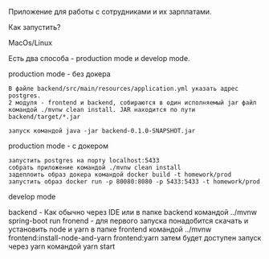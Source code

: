 Приложение для работы с сотрудниками и их зарплатами. 

Как запустить?

  MacOs/Linux

Есть два способа - production mode и develop mode.

 production mode - без докера

    В файле backend/src/main/resources/application.yml указать адрес postgres.
    2 модуля - frontend и backend, собираются в один исполняемый jar файл командой ./mvnw clean install. JAR находится по пути    backend/target/*.jar

    запуск командой java -jar backend-0.1.0-SNAPSHOT.jar

 production mode - c докером

    запустить postgres на порту localhost:5433
    собрать приложение командой ./mvnw clean install
    задеплоить образ докера командой docker build -t homework/prod
    запустить образ docker run -p 80080:8080 -p 5433:5433 -t homework/prod
   
 develop mode
 
  backend - Как обычно через IDE или в папке backend командой ../mvnw spring-boot run 
  fronend - для первого запуска понадобится скачать и установить node и yarn в папке frontend командой 
  ../mvnw frontend:install-node-and-yarn frontend:yarn 
  затем будет доступен запуск через yarn командой yarn start




